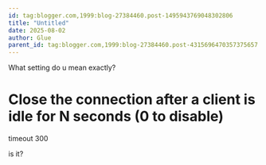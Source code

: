 ```yaml
---
id: tag:blogger.com,1999:blog-27384460.post-1495943769048302806
title: "Untitled"
date: 2025-08-02
author: Glue
parent_id: tag:blogger.com,1999:blog-27384460.post-4315696470357375657
---
```


What setting do u mean exactly?
# Close the connection after a client is idle for N seconds (0 to disable)
timeout 300

is it?